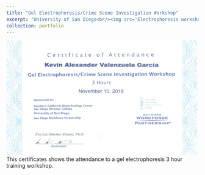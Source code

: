 ```yaml
---
title: "Gel Electrophoresis/Crime Scene Investigation Workshop"
excerpt: "University of San Diego<br/><img src='Electrophoresis workshop.jpg' width='500' height='300'>"
collection: portfolio
---
```


<img src="Electrophoresis workshop.jpg" width="500" height="300">
This certificates shows the attendance to a gel electrophoresis 3 hour training workshop.
